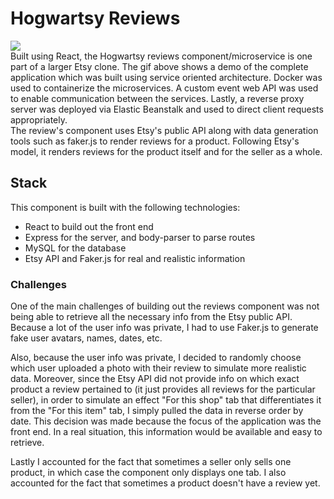 # Hogwartsy Reviews
<img src="./etsy_gif_fec.gif" />
<br/>
Built using React, the Hogwartsy reviews component/microservice is one part of a larger Etsy clone. The gif above shows a demo of the complete application which was built using service oriented architecture. Docker was used to containerize the microservices. A custom event web API was used to enable communication between the services. Lastly, a reverse proxy server was deployed via Elastic Beanstalk and used to direct client requests appropriately.
<br/>
The review's component uses Etsy's public API along with data generation tools such as faker.js to render reviews for a product. Following Etsy's model, it renders reviews for the product itself and for the seller as a whole.
<br/>

## Stack

This component is built with the following technologies:
<br/>

* React to build out the front end
* Express for the server, and body-parser to parse routes
* MySQL for the database
* Etsy API and Faker.js for real and realistic information

### Challenges

One of the main challenges of building out the reviews component was not being able to retrieve all the necessary info from the Etsy public API. Because a lot of the user info was private, I had to use Faker.js to generate fake user avatars, names, dates, etc. 

Also, because the user info was private, I decided to randomly choose which user uploaded a photo with their review to simulate more realistic data. Moreover, since the Etsy API did not provide info on which exact product a review pertained to (it just provides all reviews for the particular seller), in order to simulate an effect "For this shop" tab that differentiates it from the "For this item" tab, I simply pulled the data in reverse order by date. This decision was made because the focus of the application was the front end. In a real situation, this information would be available and easy to retrieve.

Lastly I accounted for the fact that sometimes a seller only sells one product, in which case the component only displays one tab. I also accounted for the fact that sometimes a product doesn't have a review yet.
